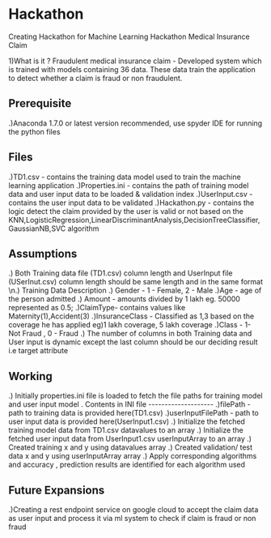 # Hackathon
Creating Hackathon for Machine Learning
Hackathon Medical Insurance Claim

1)What is it ?
Fraudulent medical insurance claim - Developed system which is trained with models containing 36 data. These data train the application to detect whether a claim is fraud or non fraudulent.

Prerequisite
------------
.)Anaconda 1.7.0 or latest version recommended, use spyder IDE for running the python files


Files
-----
.)TD1.csv - contains the training data model used to train the machine learning application
.)Properties.ini - contains the path of training model data and user input data to be loaded & validation index
.)UserInput.csv - contains the user input data to be validated
.)Hackathon.py - contains the logic detect the claim provided  by the user is valid or not based on the KNN,LogisticRegression,LinearDiscriminantAnalysis,DecisionTreeClassifier,GaussianNB,SVC algorithm

Assumptions
-----------
 .) Both Training data file (TD1.csv) column length and UserInput file (USerInut.csv) column length should be same length and in the same format
 \n.) Training Data Description
	.) Gender - 1 - Female, 2 - Male
	.)Age - age of the person admitted
	.) Amount - amounts divided by 1 lakh eg. 50000 represented as 0.5;
	.)ClaimType- contains values like Maternity(1),Accident(3)
	.)InsuranceClass - Classified as 1,3 based on the coverage he has applied eg)1 lakh coverage, 5 lakh coverage
	.)Class - 1- Not Fraud , 0 - Fraud
 .) The number of columns in both Training data and User input is dynamic except the last column should be our deciding result i.e target attribute

Working
-------
.) Initially properties.ini file is loaded to fetch the file paths for training model and user input model . 
	Contents in INI file
	--------------------
	.)filePath - path to training data is provided here(TD1.csv)
	.)userInputFilePath - path to user input data is provided here(UserInput1.csv)
.) Initialize the fetched training model data from TD1.csv datavalues to an array 
.) Initialize the fetched user input data from UserInput1.csv userInputArray to an array
.) Created training x and y using datavalues array
.) Created validation/ test data x and y using userInputArray array
.) Apply corresponding algorithms and accuracy , prediction results are identified for each algorithm used 
	
	
	
Future Expansions
-----------------
.)Creating a rest endpoint service on google cloud to accept the claim data as user input and process it via ml system to check if claim is fraud or non fraud	
